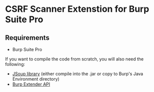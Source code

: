 CSRF Scanner Extenstion for Burp Suite Pro
=

Requirements
-

* Burp Suite Pro

If you want to compile the code from scratch, you will also need the following:

* [JSoup library](http://jsoup.org) (either compile into the .jar or copy to Burp's Java Environment directory)
* [Burp Extender API](http://portswigger.net/burp/extender/api/burp_extender_api.zip)
